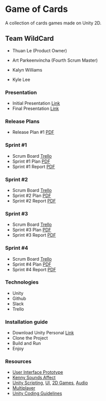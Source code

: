 # Game of Cards

A collection of cards games made on Unity 2D.

## Team WildCard

- Thuan Le (Product Owner)

- Art Parkeenvincha (Fourth Scrum Master)

- Kalyn Williams

- Kyle Lee

### Presentation

- Initial Presentation [Link](https://docs.google.com/presentation/d/1JbSwHQwJg5-Oik0h6f20dCVgwFGAy97h9LZigEuszHU/edit?usp=sharing)
- Final Presentation [Link](https://docs.google.com/presentation/d/1NDjAXFHUnlP1upIbYUKE9030vqGiavxArp01Gzojh-g/edit?usp=sharing)
 
### Release Plans

- Release Plan #1 [PDF](https://github.com/Kaswilli/GameOfCards/blob/master/SCRUM/Release%20Plan%20%231.pdf)

### Sprint #1

- Scrum Board [Trello](https://trello.com/b/nC4iaQYB/game-of-cards-sprint-1-%F0%9F%9A%80-08-10-18-21-10-18)
- Sprint #1 Plan [PDF](https://github.com/thuanle123/GameOfCards/blob/master/SCRUM/Sprint%20Plan%20%231%20(2).pdf)
- Sprint #1 Report [PDF](https://github.com/thuanle123/GameOfCards/blob/master/SCRUM/Sprint%20%231%20Report%20%20(1).pdf)

### Sprint #2

 - Scrum Board [Trello](https://trello.com/b/nC4iaQYB/game-of-cards-sprint-2-%F0%9F%9A%80-22-10-18-04-11-18)
 - Sprint #2 Plan [PDF](https://github.com/thuanle123/GameOfCards/blob/master/SCRUM/Sprint%20Plan%20%232%20(4).pdf)
 - Sprint #2 Report [PDF](https://github.com/thuanle123/GameOfCards/blob/master/SCRUM/Sprint%20%232%20Report%20(2).pdf)
 
 ### Sprint #3
 - Scrum Board [Trello](https://trello.com/b/nC4iaQYB/game-of-cards-sprint-3-%F0%9F%9A%80-05-11-18-18-11-18)
 - Sprint #3 Plan [PDF](https://github.com/thuanle123/GameOfCards/blob/master/SCRUM/Sprint%20Plan%20%233.pdf)
 - Sprint #3 Report [PDF](https://github.com/thuanle123/GameOfCards/blob/master/SCRUM/Sprint%20%233%20Report.pdf)

  ### Sprint #4
 - Scrum Board [Trello]()
 - Sprint #4 Plan [PDF](https://github.com/thuanle123/GameOfCards/blob/master/SCRUM/Sprint%20Plan%20%234%20(5).pdf)
 - Sprint #4 Report [PDF](https://github.com/thuanle123/GameOfCards/blob/master/SCRUM/Sprint%204%20Report.pdf)
 
### Technologies

 - Unity 
 - Github
 - Slack
 - Trello
 
### Installation guide

 - Download Unity Personal [Link](https://store.unity.com/download?ref=personal)
 - Clone the Project
 - Build and Run
 - Enjoy

### Resources

 - [User Interface Prototype](https://xd.adobe.com/view/f67aabb1-8b86-4a7d-5367-380d6d78ad04-804b/)
 - [Kenny Sounds Affect](https://kenney.nl/assets/casino-audio)
 - [Unity Scripting](https://unity3d.com/learn/tutorials/s/scripting), [UI](https://unity3d.com/learn/tutorials/s/user-interface-ui), [2D Games](https://unity3d.com/learn/tutorials/s/2d-game-creation), [Audio](https://unity3d.com/learn/tutorials/s/audio)
 - [Multiplayer](https://unity3d.com/learn/tutorials/s/multiplayer-networking)
 - [Unity Coding Guidelines](https://github.com/thuanle123/GameOfCards/blob/master/SCRUM/Unity%20Coding%20Guidelines.pdf)

